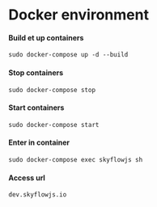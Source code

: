 # Docker environment

#### Build et up containers
```
sudo docker-compose up -d --build
```
#### Stop containers
```
sudo docker-compose stop
````
#### Start containers
```
sudo docker-compose start
```
#### Enter in container
```
sudo docker-compose exec skyflowjs sh
```
#### Access url
```
dev.skyflowjs.io
```